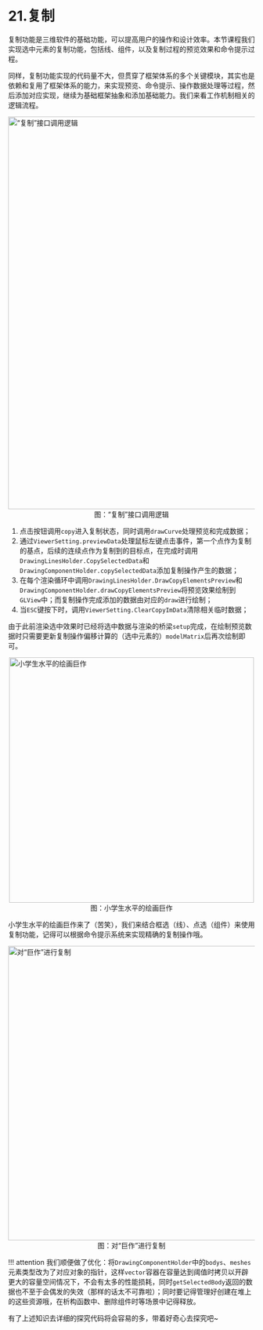 # 21.复制
复制功能是三维软件的基础功能，可以提高用户的操作和设计效率。本节课程我们实现选中元素的复制功能，包括线、组件，以及复制过程的预览效果和命令提示过程。

同样，复制功能实现的代码量不大，但贯穿了框架体系的多个关键模块，其实也是依赖和复用了框架体系的能力，来实现预览、命令提示、操作数据处理等过程，然后添加对应实现，继续为基础框架抽象和添加基础能力。我们来看工作机制相关的逻辑流程。

<img src="../img/cad/step of copy.png" alt="“复制”接口调用逻辑" width="800" align="middle" style="display: block; margin-left: auto; margin-right: auto;"/>
<figcaption style="text-align: center;">图：“复制”接口调用逻辑</figcaption>

1. 点击按钮调用`copy`进入复制状态，同时调用`drawCurve`处理预览和完成数据；
2. 通过`ViewerSetting.previewData`处理鼠标左键点击事件，第一个点作为复制的基点，后续的连续点作为复制到的目标点，在完成时调用`DrawingLinesHolder.CopySelectedData`和`DrawingComponentHolder.copySelectedData`添加复制操作产生的数据；
3. 在每个渲染循环中调用`DrawingLinesHolder.DrawCopyElementsPreview`和`DrawingComponentHolder.drawCopyElementsPreview`将预览效果绘制到`GLView`中；而复制操作完成添加的数据由对应的`draw`进行绘制；
4. 当`ESC`键按下时，调用`ViewerSetting.ClearCopyImData`清除相关临时数据；

由于此前渲染选中效果时已经将选中数据与渲染的桥梁`setup`完成，在绘制预览数据时只需要更新复制操作偏移计算的（选中元素的）`modelMatrix`后再次绘制即可。

<img src="../img/cad/image-81.png" alt="小学生水平的绘画巨作" width="500" align="middle" style="display: block; margin-left: auto; margin-right: auto;"/>
<figcaption style="text-align: center;">图：小学生水平的绘画巨作</figcaption>

小学生水平的绘画巨作来了（苦笑），我们来结合框选（线）、点选（组件）来使用复制功能，记得可以根据命令提示系统来实现精确的复制操作哦。

<img src="../img/cad/image-82.png" alt="对“巨作”进行复制" width="600" align="middle" style="display: block; margin-left: auto; margin-right: auto;"/>
<figcaption style="text-align: center;">图：对“巨作”进行复制</figcaption>

!!! attention
    我们顺便做了优化：将`DrawingComponentHolder`中的`bodys`、`meshes`元素类型改为了对应对象的指针，这样`vector`容器在容量达到阈值时拷贝以开辟更大的容量空间情况下，不会有太多的性能损耗，同时`getSelectedBody`返回的数据也不至于会偶发的失效（那样的话太不可靠啦）；同时要记得管理好创建在堆上的这些资源哦，在析构函数中、删除组件时等场景中记得释放。

有了上述知识去详细的探究代码将会容易的多，带着好奇心去探究吧~
